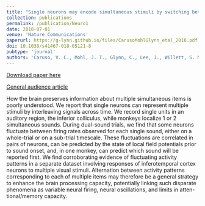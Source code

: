 ```yaml
---
title: "Single neurons may encode simultaneous stimuli by switching between activity patterns"
collection: publications
permalink: /publication/Neuro1
date: 2018-07-01
venue: 'Nature Communications'
paperurl: https://g-lynn.github.io/files/CarusoMohlGlynn_etal_2018.pdf
doi: 10.1038/s41467-018-05121-8
pubtype: 'journal'
authors: 'Caruso, V. C., Mohl, J. T., Glynn, C., Lee, J., Willett, S. M., Zaman, A., Ebhira, A. F., Estrada, R., Freiwald W. A., Tokdar, S. T., and Groh, J. M.'
---
```


[Download paper here](https://g-lynn.github.io/files/CarusoMohlGlynn_etal_2018.pdf)

[General audience article](https://today.duke.edu/2018/07/neurons-can-carry-more-one-signal-time)

How the brain preserves information about multiple simultaneous items is poorly understood. We report that single neurons can represent multiple stimuli by interleaving signals across time. We record single units in an auditory region, the inferior colliculus, while monkeys localize 1 or 2 simultaneous sounds. During dual-sound trials, we find that some neurons fluctuate between firing rates observed for each single sound, either on a whole-trial or on a sub-trial timescale. These fluctuations are correlated in pairs of neurons, can be predicted by the state of local field potentials prior to sound onset, and, in one monkey, can predict which sound will be reported first. We find corroborating evidence of fluctuating activity patterns in a separate dataset involving responses of inferotemporal cortex neurons to multiple visual stimuli. Alternation between activity patterns corresponding to each of multiple items may therefore be a general strategy to enhance the brain processing capacity, potentially linking such disparate phenomena as variable neural firing, neural oscillations, and limits in atten- tional/memory capacity.
